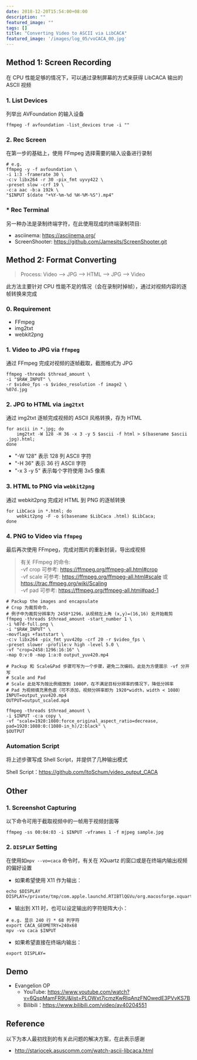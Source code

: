```yaml
---
date: 2018-12-20T15:54:00+08:00
description: ""
featured_image: ""
tags: []
title: "Converting Video to ASCII via LibCACA"
featured_image: '/images/log_05/voCACA_00.jpg'
---
```


## Method 1: Screen Recording
在 CPU 性能足够的情况下，可以通过录制屏幕的方式来获得 LibCACA 输出的 ASCII 视频

### 1. List Devices
列举出 AVFoundation 的输入设备

```
ffmpeg -f avfoundation -list_devices true -i ""
```

### 2. Rec Screen
在第一步的基础上，使用 FFmpeg 选择需要的输入设备进行录制

```
# e.g.
ffmpeg -y -f avfoundation \
-i 1:3 -framerate 30 \
-c:v libx264 -r 30 -pix_fmt uyvy422 \
-preset slow -crf 19 \
-c:a aac -b:a 192k \
"$INPUT $(date "+%Y-%m-%d %H-%M-%S").mp4"
```


### * Rec Terminal
另一种办法是录制终端字符，在此使用现成的终端录制项目:

- asciinema: <https://asciinema.org/>
- ScreenShooter: <https://github.com/Jamesits/ScreenShooter.git>

## Method 2: Format Converting
> Process: Video --> JPG --> HTML --> JPG --> Video
 
此方法主要针对 CPU 性能不足的情况（会在录制时掉帧），通过对视频内容的逐帧转换来完成

### 0. Requirement
- FFmpeg
- img2txt
- webkit2png

### 1. Video to JPG via `ffmpeg`
通过 FFmpeg 完成对视频的逐帧截取，截图格式为 JPG

```
ffmpeg -threads $thread_amount \
-i "$RAW_INPUT" \
-r $video_fps -s $video_resolution -f image2 \
%07d.jpg
```

### 2. JPG to HTML via `img2txt`
通过 img2txt 逐帧完成视频的 ASCII 风格转换，存为 HTML

```
for ascii in *.jpg; do
	img2txt -W 128 -H 36 -x 3 -y 5 $ascii -f html > $(basename $ascii .jpg).html;
done
```

- "-W 128" 表示 128 列 ASCII 字符
- "-H 36" 表示 36 行 ASCII 字符
- "-x 3 -y 5" 表示每个字符使用 3x5 像素


### 3. HTML to PNG via `webkit2png`
通过 webkit2png 完成对 HTML 到 PNG 的逐帧转换

```
for LibCaca in *.html; do
	webkit2png -F -o $(basename $LibCaca .html) $LibCaca;
done
```

### 4. PNG to Video via `ffmpeg`
最后再次使用 FFmpeg，完成对图片的重新封装，导出成视频

> 有关 FFmpeg 的命令:<br>
> -vf crop 可参考: <https://ffmpeg.org/ffmpeg-all.html#crop><br>
> -vf scale 可参考: <https://ffmpeg.org/ffmpeg-all.html#scale> 或 <https://trac.ffmpeg.org/wiki/Scaling><br>
> -vf pad 可参考: <https://ffmpeg.org/ffmpeg-all.html#pad-1><br>


```
# Packup the images and encapsulate
# Crop 为裁剪命令，
# 例子中为裁剪分辨率为 2458*1296，从视频左上角 (x,y)=(16,16) 处开始裁剪
ffmpeg -threads $thread_amount -start_number 1 \
-i %07d-full.png \
-i "$RAW_INPUT" \
-movflags +faststart \
-c:v libx264 -pix_fmt yuv420p -crf 20 -r $video_fps \
-preset slower -profile:v high -level 5.0 \
-vf "crop=2458:1296:16:16" \
-map 0:v:0 -map 1:a:0 output_yuv420.mp4

# Packup 和 Scale&Pad 步骤可写为一个步骤，避免二次编码，此处为方便展示 -vf 分开写
# Scale and Pad
# Scale 此处写为按比例缩放到 1080P，在不满足目标分辨率的情况下，降低分辨率
# Pad 为视频填充黑色底（可不添加，视频分辨率即为 1920*width，width < 1080）
INPUT=output_yuv420.mp4
OUTPUT=output_scaled.mp4

ffmpeg -threads $thread_amount \
-i $INPUT -c:a copy \
-vf "scale=1920:1080:force_original_aspect_ratio=decrease, pad=1920:1080:0:(1080-in_h)/2:black" \
$OUTPUT
```

### Automation Script
将上述步骤写成 Shell Script，并提供了几种输出模式 

Shell Script：<https://github.com/ItoSchum/video_output_CACA>

## Other
### 1. Screenshot Capturing
以下命令可用于截取视频中的一帧用于视频封面等

```
ffmpeg -ss 00:04:03 -i $INPUT -vframes 1 -f mjpeg sample.jpg
```

### 2. `DISPLAY` Setting
在使用如`mpv --vo=caca` 命令时，有关在 XQuartz 的窗口或是在终端内输出视频的偏好设置

- 如果希望使用 X11 作为输出：

```
echo $DISPLAY
DISPLAY=/private/tmp/com.apple.launchd.RTIBTlQGVu/org.macosforge.xquartz:0
```

- 输出到 X11 时，也可以设定输出的字符矩阵大小：

```
# e.g. 显示 240 行 * 68 列字符
export CACA_GEOMETRY=240x68
mpv -vo caca $INPUT
```

- 如果希望直接在终端内输出：

```
export DISPLAY=
```

## Demo

- Evangelion OP 
	- YouTube: <https://www.youtube.com/watch?v=6QspMamFR9U&list=PLOWxt7icmzKwRIqAnzFNOwedE3PVvKS7B>
	- Bilibili：<https://www.bilibili.com/video/av40204551>

## Reference
以下为本人最初找到的有关此问题的解决方案，在此表示感谢

- <http://stariocek.asuscomm.com/watch-ascii-libcaca.html>